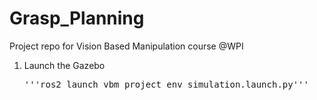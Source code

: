 # Grasp_Planning
Project repo for Vision Based Manipulation course @WPI


1) Launch the Gazebo
   <pre>'''ros2 launch vbm_project_env simulation.launch.py'''</pre>



